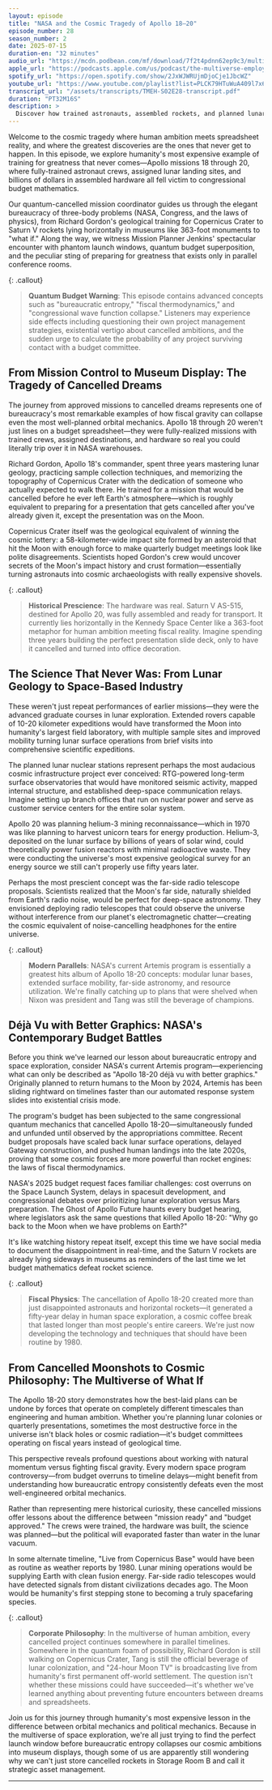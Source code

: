 ```yaml
---
layout: episode
title: "NASA and the Cosmic Tragedy of Apollo 18–20"
episode_number: 28
season_number: 2
date: 2025-07-15
duration-en: "32 minutes"
audio_url: "https://mcdn.podbean.com/mf/download/7f2t4pdnn62ep9c3/multiverse-employee-handbook-s02e28-nasa-cosmic-tragedy-apollo-18-20.mp3"
apple_url: "https://podcasts.apple.com/us/podcast/the-multiverse-employee-handbook/id1764134739"
spotify_url: "https://open.spotify.com/show/2JxWJWRUjmDjoCje1JbcWZ"
youtube_url: "https://www.youtube.com/playlist?list=PLCK79HTuWuA409l7x6iRN_icn0xZFzamp"
transcript_url: "/assets/transcripts/TMEH-S02E28-transcript.pdf"
duration: "PT32M16S"
description: >
  Discover how trained astronauts, assembled rockets, and planned lunar bases fell victim to the most destructive force in the universe: bureaucratic entropy. Explore the cancelled Apollo missions that could have established permanent lunar colonies by 1980, featuring Richard Gordon's phantom footsteps and Saturn V rockets turned museum pieces.
---
```


Welcome to the cosmic tragedy where human ambition meets spreadsheet reality, and where the greatest discoveries are the ones that never get to happen. In this episode, we explore humanity's most expensive example of training for greatness that never comes—Apollo missions 18 through 20, where fully-trained astronaut crews, assigned lunar landing sites, and billions of dollars in assembled hardware all fell victim to congressional budget mathematics.

Our quantum-cancelled mission coordinator guides us through the elegant bureaucracy of three-body problems (NASA, Congress, and the laws of physics), from Richard Gordon's geological training for Copernicus Crater to Saturn V rockets lying horizontally in museums like 363-foot monuments to "what if." Along the way, we witness Mission Planner Jenkins' spectacular encounter with phantom launch windows, quantum budget superposition, and the peculiar sting of preparing for greatness that exists only in parallel conference rooms.

{: .callout}
> **Quantum Budget Warning**: This episode contains advanced concepts such as "bureaucratic entropy," "fiscal thermodynamics," and "congressional wave function collapse." Listeners may experience side effects including questioning their own project management strategies, existential vertigo about cancelled ambitions, and the sudden urge to calculate the probability of any project surviving contact with a budget committee.

## From Mission Control to Museum Display: The Tragedy of Cancelled Dreams

The journey from approved missions to cancelled dreams represents one of bureaucracy's most remarkable examples of how fiscal gravity can collapse even the most well-planned orbital mechanics. Apollo 18 through 20 weren't just lines on a budget spreadsheet—they were fully-realized missions with trained crews, assigned destinations, and hardware so real you could literally trip over it in NASA warehouses.

Richard Gordon, Apollo 18's commander, spent three years mastering lunar geology, practicing sample collection techniques, and memorizing the topography of Copernicus Crater with the dedication of someone who actually expected to walk there. He trained for a mission that would be cancelled before he ever left Earth's atmosphere—which is roughly equivalent to preparing for a presentation that gets cancelled after you've already given it, except the presentation was on the Moon.

Copernicus Crater itself was the geological equivalent of winning the cosmic lottery: a 58-kilometer-wide impact site formed by an asteroid that hit the Moon with enough force to make quarterly budget meetings look like polite disagreements. Scientists hoped Gordon's crew would uncover secrets of the Moon's impact history and crust formation—essentially turning astronauts into cosmic archaeologists with really expensive shovels.

{: .callout}
> **Historical Prescience**: The hardware was real. Saturn V AS-515, destined for Apollo 20, was fully assembled and ready for transport. It currently lies horizontally in the Kennedy Space Center like a 363-foot metaphor for human ambition meeting fiscal reality. Imagine spending three years building the perfect presentation slide deck, only to have it cancelled and turned into office decoration.

## The Science That Never Was: From Lunar Geology to Space-Based Industry

These weren't just repeat performances of earlier missions—they were the advanced graduate courses in lunar exploration. Extended rovers capable of 10-20 kilometer expeditions would have transformed the Moon into humanity's largest field laboratory, with multiple sample sites and improved mobility turning lunar surface operations from brief visits into comprehensive scientific expeditions.

The planned lunar nuclear stations represent perhaps the most audacious cosmic infrastructure project ever conceived: RTG-powered long-term surface observatories that would have monitored seismic activity, mapped internal structure, and established deep-space communication relays. Imagine setting up branch offices that run on nuclear power and serve as customer service centers for the entire solar system.

Apollo 20 was planning helium-3 mining reconnaissance—which in 1970 was like planning to harvest unicorn tears for energy production. Helium-3, deposited on the lunar surface by billions of years of solar wind, could theoretically power fusion reactors with minimal radioactive waste. They were conducting the universe's most expensive geological survey for an energy source we still can't properly use fifty years later.

Perhaps the most prescient concept was the far-side radio telescope proposals. Scientists realized that the Moon's far side, naturally shielded from Earth's radio noise, would be perfect for deep-space astronomy. They envisioned deploying radio telescopes that could observe the universe without interference from our planet's electromagnetic chatter—creating the cosmic equivalent of noise-cancelling headphones for the entire universe.

{: .callout}
> **Modern Parallels**: NASA's current Artemis program is essentially a greatest hits album of Apollo 18-20 concepts: modular lunar bases, extended surface mobility, far-side astronomy, and resource utilization. We're finally catching up to plans that were shelved when Nixon was president and Tang was still the beverage of champions.

## Déjà Vu with Better Graphics: NASA's Contemporary Budget Battles

Before you think we've learned our lesson about bureaucratic entropy and space exploration, consider NASA's current Artemis program—experiencing what can only be described as "Apollo 18-20 déjà vu with better graphics." Originally planned to return humans to the Moon by 2024, Artemis has been sliding rightward on timelines faster than our automated response system slides into existential crisis mode.

The program's budget has been subjected to the same congressional quantum mechanics that cancelled Apollo 18-20—simultaneously funded and unfunded until observed by the appropriations committee. Recent budget proposals have scaled back lunar surface operations, delayed Gateway construction, and pushed human landings into the late 2020s, proving that some cosmic forces are more powerful than rocket engines: the laws of fiscal thermodynamics.

NASA's 2025 budget request faces familiar challenges: cost overruns on the Space Launch System, delays in spacesuit development, and congressional debates over prioritizing lunar exploration versus Mars preparation. The Ghost of Apollo Future haunts every budget hearing, where legislators ask the same questions that killed Apollo 18-20: "Why go back to the Moon when we have problems on Earth?"

It's like watching history repeat itself, except this time we have social media to document the disappointment in real-time, and the Saturn V rockets are already lying sideways in museums as reminders of the last time we let budget mathematics defeat rocket science.

{: .callout}
> **Fiscal Physics**: The cancellation of Apollo 18-20 created more than just disappointed astronauts and horizontal rockets—it generated a fifty-year delay in human space exploration, a cosmic coffee break that lasted longer than most people's entire careers. We're just now developing the technology and techniques that should have been routine by 1980.

## From Cancelled Moonshots to Cosmic Philosophy: The Multiverse of What If

The Apollo 18-20 story demonstrates how the best-laid plans can be undone by forces that operate on completely different timescales than engineering and human ambition. Whether you're planning lunar colonies or quarterly presentations, sometimes the most destructive force in the universe isn't black holes or cosmic radiation—it's budget committees operating on fiscal years instead of geological time.

This perspective reveals profound questions about working with natural momentum versus fighting fiscal gravity. Every modern space program controversy—from budget overruns to timeline delays—might benefit from understanding how bureaucratic entropy consistently defeats even the most well-engineered orbital mechanics.

Rather than representing mere historical curiosity, these cancelled missions offer lessons about the difference between "mission ready" and "budget approved." The crews were trained, the hardware was built, the science was planned—but the political will evaporated faster than water in the lunar vacuum.

In some alternate timeline, "Live from Copernicus Base" would have been as routine as weather reports by 1980. Lunar mining operations would be supplying Earth with clean fusion energy. Far-side radio telescopes would have detected signals from distant civilizations decades ago. The Moon would be humanity's first stepping stone to becoming a truly spacefaring species.

{: .callout}
> **Corporate Philosophy**: In the multiverse of human ambition, every cancelled project continues somewhere in parallel timelines. Somewhere in the quantum foam of possibility, Richard Gordon is still walking on Copernicus Crater, Tang is still the official beverage of lunar colonization, and "24-hour Moon TV" is broadcasting live from humanity's first permanent off-world settlement. The question isn't whether these missions could have succeeded—it's whether we've learned anything about preventing future encounters between dreams and spreadsheets.

Join us for this journey through humanity's most expensive lesson in the difference between orbital mechanics and political mechanics. Because in the multiverse of space exploration, we're all just trying to find the perfect launch window before bureaucratic entropy collapses our cosmic ambitions into museum displays, though some of us are apparently still wondering why we can't just store cancelled rockets in Storage Room B and call it strategic asset management.

---
